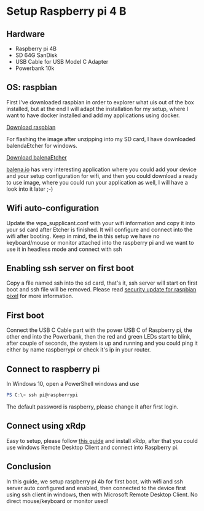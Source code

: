 # Setup Raspberry pi 4 B

## Hardware

- Raspberry pi 4B
- SD 64G SanDisk
- USB Cable for USB Model C Adapter
- Powerbank 10k

## OS: raspbian

First I've downloaded raspbian in order to explorer what uis out of the box installed, but at the end I will adapt the installation for my setup, where I want to have docker installed and add my applications using docker.

[Download raspbian](https://www.raspberrypi.org/downloads/raspbian/)

For flashing the image after unzipping into my SD card, I have downloaded balendaEtcher for windows.

[Download balenaEtcher](https://www.balena.io/etcher/)

[balena.io](https://www.balena.io/) has very interesting application where you could add your device and your setup configuration for wifi, and then you could download a ready to use image, where you could run your application as well, I will have a look into it later ;-)

## Wifi auto-configuration

Update the wpa_supplicant.conf with your wifi information and copy it into your sd card after Etcher is finished. It will configure and connect into the wifi after booting. Keep in mind, the in this setup we have no keyboard/mouse or monitor attached into the raspberry pi and we want to use it in headless mode and connect with ssh

## Enabling ssh server on first boot

Copy a file named ssh into the sd card, that's it, ssh server will start on first boot and ssh file will be removed. Please read [security update for raspbian pixel](https://www.raspberrypi.org/blog/a-security-update-for-raspbian-pixel/) for more information.

## First boot

Connect the USB C Cable part with the power USB C of Raspberry pi, the other end into the Powerbank, then the red and green LEDs start to blink, after couple of seconds, the system is up and running and you could ping it either by name raspberrypi or check it's ip in your router.

## Connect to raspberry pi

In Windows 10, open a PowerShell windows and use 

```powershell
PS C:\> ssh pi@raspberrypi
```

The default password is raspberry, please change it after first login.

## Connect using xRdp

Easy to setup, please follow [this guide](https://www.datenreise.de/en/raspberry-pi-install-remote-desktop-xrdp/) and install xRdp, after that you could use windows Remote Desktop Client and connect into Raspberry pi.

## Conclusion

In this guide, we setup raspberry pi 4b for first boot, with wifi and ssh server auto configured and enabled, then connected to the device first using ssh client in windows, then with Microsoft Remote Desktop Client. No direct mouse/keyboard or monitor used!